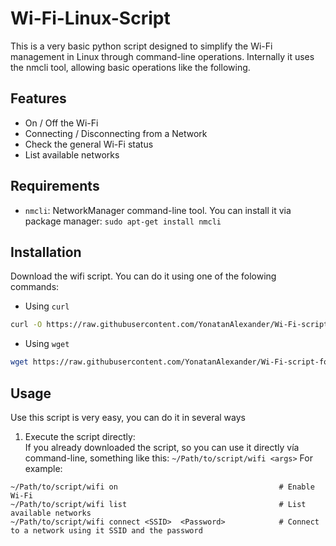 # Wi-Fi-Linux-Script

This is a very basic python script designed to simplify the Wi-Fi management in Linux through command-line operations. 
Internally it uses the nmcli tool, allowing basic operations like the following.

## Features
- On / Off the Wi-Fi
- Connecting / Disconnecting from a Network
- Check the general Wi-Fi status
- List available networks

## Requirements
- `nmcli`: NetworkManager command-line tool. You can install it via package manager: `sudo apt-get install nmcli`

## Installation
Download the wifi script. You can do it using one of the folowing commands:
- Using `curl`
```bash
curl -O https://raw.githubusercontent.com/YonatanAlexander/Wi-Fi-script-for-Linux/main/wifi
```

- Using `wget`
```bash
wget https://raw.githubusercontent.com/YonatanAlexander/Wi-Fi-script-for-Linux/main/wifi
```

## Usage

Use this script is very easy, you can do it in several ways
1. Execute the script directly:<br/>
If you already downloaded the script, so you can use it directly vía command-line, something like this: `~/Path/to/script/wifi <args>`
For example:
```
~/Path/to/script/wifi on                                    # Enable Wi-Fi
~/Path/to/script/wifi list                                  # List available networks
~/Path/to/script/wifi connect <SSID>  <Password>            # Connect to a network using it SSID and the password 
```




